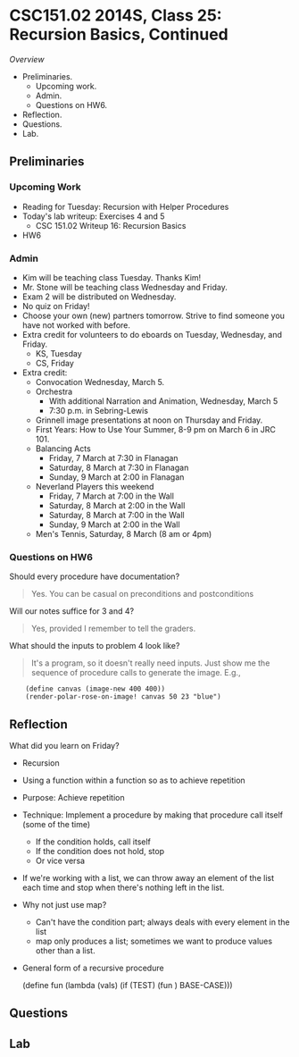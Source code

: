 CSC151.02 2014S, Class 25: Recursion Basics, Continued
======================================================

_Overview_

* Preliminaries.
    * Upcoming work.
    * Admin.
    * Questions on HW6.
* Reflection.
* Questions.
* Lab.

Preliminaries
-------------

### Upcoming Work

* Reading for Tuesday: Recursion with Helper Procedures
* Today's lab writeup: Exercises 4 and 5
    * CSC 151.02 Writeup 16: Recursion Basics
* HW6

### Admin

* Kim will be teaching class Tuesday.  Thanks Kim!
* Mr. Stone will be teaching class Wednesday and Friday.
* Exam 2 will be distributed on Wednesday.  
* No quiz on Friday!
* Choose your own (new) partners tomorrow.  Strive to find someone you have
  not worked with before.
* Extra credit for volunteers to do eboards on Tuesday, Wednesday, and Friday.
    * KS, Tuesday
    * CS, Friday
* Extra credit: 
    * Convocation Wednesday, March 5.
    * Orchestra 
        * With additional Narration and Animation, Wednesday, March 5
        * 7:30 p.m. in Sebring-Lewis
    * Grinnell image presentations at noon on Thursday and Friday.
    * First Years: How to Use Your Summer, 8-9 pm on March 6 in JRC 101.
    * Balancing Acts
        * Friday, 7 March at 7:30 in Flanagan
        * Saturday, 8 March at 7:30 in Flanagan
        * Sunday, 9 March at 2:00 in Flanagan
    * Neverland Players this weekend
        * Friday, 7 March at 7:00 in the Wall
        * Saturday, 8 March at 2:00 in the Wall
        * Saturday, 8 March at 7:00 in the Wall
        * Sunday, 9 March at 2:00 in the Wall
    * Men's Tennis, Saturday, 8 March (8 am or 4pm)

### Questions on HW6

Should every procedure have documentation?

> Yes.  You can be casual on preconditions and postconditions

Will our notes suffice for 3 and 4?

> Yes, provided I remember to tell the graders.

What should the inputs to problem 4 look like?

> It's a program, so it doesn't really need inputs.  Just show me the sequence
  of procedure calls to generate the image.  E.g.,

        (define canvas (image-new 400 400))
        (render-polar-rose-on-image! canvas 50 23 "blue")

Reflection
----------

What did you learn on Friday?

* Recursion
* Using a function within a function so as to achieve repetition
* Purpose: Achieve repetition
* Technique: Implement a procedure by making that procedure call itself
  (some of the time)
    * If the condition holds, call itself
    * If the condition does not hold, stop
    * Or vice versa
* If we're working with a list, we can throw away an element of the list each
  time and stop when there's nothing left in the list.
* Why not just use map?
     * Can't have the condition part; always deals with every element in the list
     * map only produces a list; sometimes we want to produce values other than
       a list.
* General form of a recursive procedure

    (define fun
      (lambda (vals)
        (if (TEST)
            (fun  )
            BASE-CASE))) 

Questions
---------

Lab
---
